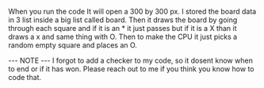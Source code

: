 When you run the code It will open a 300 by 300 px. I stored the board data in 3 list inside a big list called board. Then it draws the board by going through each square and if it is an * it just passes but if it is a X than it draws a x and same thing with O. Then to make the CPU it just picks a random empty square and places an O.

--- NOTE ---
I forgot to add a checker to my code, so it dosent know when to end or if it has won. Please reach out to me if you think you know how to code that.
